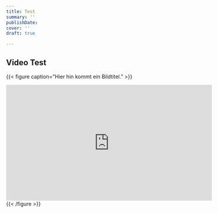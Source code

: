 ```yaml
---
title: Test
summary: ''
publishDate: 
cover: ''
draft: true

---
```

## Video Test

{{< figure caption="Hier hin kommt ein Bildtitel." >}}
<iframe width="560" height="315" src="https://www.youtube.com/embed/5yx6BWlEVcY" frameborder="0" allow="accelerometer; autoplay; clipboard-write; encrypted-media; gyroscope; picture-in-picture" allowfullscreen></iframe>
{{< /figure >}}